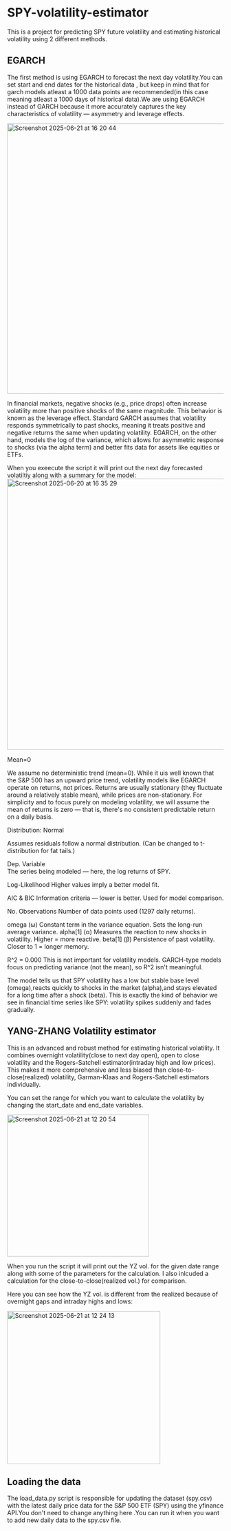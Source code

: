 # SPY-volatility-estimator
This is a project for predicting SPY future volatility and estimating historical volatility using 2 different methods.


## EGARCH

The first method is using EGARCH to forecast the next day volatility.You can set start and end dates for the historical data , but keep in mind that for garch models atleast a 1000 data points are recommended(in this case meaning atleast a 1000 days of historical data).We are using EGARCH instead of GARCH because it more accurately captures the key characteristics of volatility — asymmetry and leverage effects.

<img width="629" alt="Screenshot 2025-06-21 at 16 20 44" src="https://github.com/user-attachments/assets/ee443f31-f6c7-4677-aada-11b31b9fa2b3" />


In financial markets, negative shocks (e.g., price drops) often increase volatility more than positive shocks of the same magnitude. This behavior is known as the leverage effect.
Standard GARCH assumes that volatility responds symmetrically to past shocks, meaning it treats positive and negative returns the same when updating volatility.
EGARCH, on the other hand, models the log of the variance, which allows for asymmetric response to shocks (via the alpha term) and better fits data for assets like equities or ETFs.

When you exeecute the script it will print out the next day forecasted volatiltiy along with a summary for the model:
<img width="631" alt="Screenshot 2025-06-20 at 16 35 29" src="https://github.com/user-attachments/assets/d3d9ae4c-a4fe-403f-8199-7ed7dbba1025" />


Mean=0

We assume no deterministic trend (mean=0).
While it uis well known that the S&P 500 has an upward price trend, volatility models like EGARCH operate on returns, not prices.
Returns are usually stationary (they fluctuate around a relatively stable mean), while prices are non-stationary. For simplicity and to focus purely on modeling volatility, we will assume the mean of returns is zero — that is, there's no consistent predictable return on a daily basis.

Distribution: Normal

Assumes residuals follow a normal distribution. (Can be changed to t-distribution for fat tails.)

Dep. Variable	
The series being modeled — here, the log returns of SPY.

Log-Likelihood
Higher values imply a better model fit.

AIC & BIC	Information criteria — lower is better. Used for model comparison.

No. Observations
Number of data points used (1297 daily returns).

omega (ω)	Constant term in the variance equation. Sets the long-run average variance.
alpha[1] (α)	Measures the reaction to new shocks in volatility. Higher = more reactive.
beta[1] (β)	Persistence of past volatility. Closer to 1 = longer memory.


R^2 = 0.000
This is not important for volatility models. GARCH-type models focus on predicting variance (not the mean), so R^2 isn't meaningful.

The model tells us that SPY volatility has a low but stable base level (omega),reacts quickly to shocks in the market (alpha),and stays elevated for a long time after a shock (beta).
This is exactly the kind of behavior we see in financial time series like SPY: volatility spikes suddenly and fades gradually.


## YANG-ZHANG Volatility estimator

This is an advanced and robust method for estimating historical volatility. It combines overnight volatility(close to next day open), open to close volatility and the Rogers-Satchell estimator(intraday high and low prices). This makes it more comprehensive and less biased than close-to-close(realized) volatility, Garman-Klaas and Rogers-Satchell estimators individually.

You can set the range for which you want to calculate the volatility by changing the start_date and end_date variables. 

<img width="330" alt="Screenshot 2025-06-21 at 12 20 54" src="https://github.com/user-attachments/assets/a52e3e7e-eb17-4b05-a740-8547a947beb1" />

When you run the script it will print out the YZ vol. for the given date range along with some of the parameters for the calculation.
I also inlcuded a calculation for the close-to-close(realized vol.) for comparison.

Here you can see how the YZ vol. is different from the realized because of overnight gaps and intraday highs and lows:

<img width="356" alt="Screenshot 2025-06-21 at 12 24 13" src="https://github.com/user-attachments/assets/80dd1f60-eb65-4c2a-b10d-d58a90bb54a3" />


## Loading the data

The load_data.py script is responsible for updating the dataset (spy.csv) with the latest daily price data for the S&P 500 ETF (SPY) using the yfinance API.You don't need to change anything here .You can run it when you want to add new daily data to the spy.csv file.



